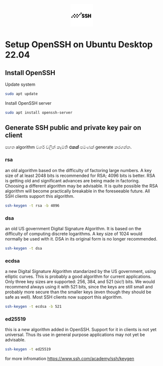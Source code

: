 <p align="center">
  <img src="../images/ssh-logo.png" />
</p>

# Setup OpenSSH on Ubuntu Desktop 22.04

## Install OpenSSH

Update system
```bash
sudo apt update
```

Install OpenSSH server
```bash
sudo apt install openssh-server
```

## Generate SSH public and private key pair on client

පහත algorithm වර්ග වලින් කැමති **එකක්** පමණක් generate කරගන්න. 

### rsa

an old algorithm based on the difficulty of factoring large numbers. A key size of at least 2048 bits is recommended for RSA; 4096 bits is better. RSA is getting old and significant advances are being made in factoring. Choosing a different algorithm may be advisable. It is quite possible the RSA algorithm will become practically breakable in the foreseeable future. All SSH clients support this algorithm.

```bash
ssh-keygen -t rsa -b 4096
```

### dsa

an old US government Digital Signature Algorithm. It is based on the difficulty of computing discrete logarithms. A key size of 1024 would normally be used with it. DSA in its original form is no longer recommended.

```bash
ssh-keygen -t dsa 
```

### ecdsa

a new Digital Signature Algorithm standarized by the US government, using elliptic curves. This is probably a good algorithm for current applications. Only three key sizes are supported: 256, 384, and 521 (sic!) bits. We would recommend always using it with 521 bits, since the keys are still small and probably more secure than the smaller keys (even though they should be safe as well). Most SSH clients now support this algorithm.

```bash
ssh-keygen -t ecdsa -b 521
```

### ed25519

this is a new algorithm added in OpenSSH. Support for it in clients is not yet universal. Thus its use in general purpose applications may not yet be advisable.

```bash
ssh-keygen -t ed25519
```



for more infromation https://www.ssh.com/academy/ssh/keygen